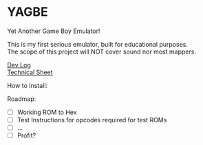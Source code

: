 # YAGBE
Yet Another Game Boy Emulator!  

This is my first serious emulator, built for educational purposes.  
The scope of this project will NOT cover sound nor most mappers.  
  
[Dev Log]()  
[Technical Sheet]()  

How to Install:  

Roadmap:  
- [ ] Working ROM to Hex  
- [ ] Test Instructions for opcodes required for test ROMs  
- [ ] ...  
- [ ] Profit?  
